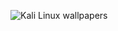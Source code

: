 ![Kali Linux wallpapers](https://github.com/user-attachments/assets/5f9aa088-e8c0-4fc1-b7fc-19d39e67e3a2)
